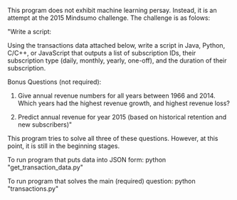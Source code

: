 This program does not exhibit machine learning persay. Instead, it is an
attempt at the 2015 Mindsumo challenge. The challenge is as folows:



"Write a script:

Using the transactions data attached below, write a script in Java, Python,
C/C++, or JavaScript that outputs a list of subscription IDs, their
subscription type (daily, monthly, yearly, one-off), and the duration of their
subscription.

Bonus Questions (not required):

1. Give annual revenue numbers for all years between 1966 and 2014. Which years
had the highest revenue growth, and highest revenue loss?

2. Predict annual revenue for year 2015 (based on historical retention and
new subscribers)"



This program tries to solve all three of these questions. However, at this
point, it is still in the beginning stages.




To run program that puts data into JSON form:
python "get_transaction_data.py"

To run program that solves the main (required) question:
python "transactions.py"